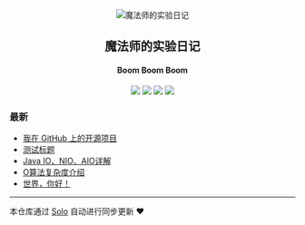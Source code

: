 <p align="center"><img alt="魔法师的实验日记" src="https://static.b3log.org/images/brand/solo-32.png"></p><h2 align="center">
魔法师的实验日记
</h2>

<h4 align="center">Boom Boom Boom</h4>
<p align="center"><a title="魔法师的实验日记" target="_blank" href="https://github.com/mfshimfshi/solo-blog"><img src="https://img.shields.io/github/last-commit/mfshimfshi/solo-blog.svg?style=flat-square&color=FF9900"></a>
<a title="GitHub repo size in bytes" target="_blank" href="https://github.com/mfshimfshi/solo-blog"><img src="https://img.shields.io/github/repo-size/mfshimfshi/solo-blog.svg?style=flat-square"></a>
<a title="Solo Version" target="_blank" href="https://github.com/b3log/solo/releases"><img src="https://img.shields.io/badge/solo-3.6.6-f1e05a.svg?style=flat-square&color=blueviolet"></a>
<a title="Hits" target="_blank" href="https://github.com/b3log/hits"><img src="https://hits.b3log.org/mfshimfshi/solo-blog.svg"></a></p>

### 最新

* [我在 GitHub 上的开源项目](https://www.mfshi.com/my-github-repos)
* [测试标题](https://www.mfshi.com/articles/2019/10/26/1572020187023.html)
* [Java IO、NIO、AIO详解](https://www.mfshi.com/articles/2019/10/25/1571999257587.html)
* [O算法复杂度介绍](https://www.mfshi.com/articles/2019/10/25/1571999184351.html)
* [世界，你好！](https://www.mfshi.com/hello-solo)



---

本仓库通过 [Solo](https://github.com/b3log/solo) 自动进行同步更新 ❤️ 